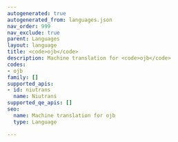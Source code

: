 ```yaml
---
autogenerated: true
autogenerated_from: languages.json
nav_order: 999
nav_exclude: true
parent: Languages
layout: language
title: <code>ojb</code>
description: Machine translation for <code>ojb</code>
codes:
- ojb
family: []
supported_apis:
- id: niutrans
  name: Niutrans
supported_qe_apis: []
seo:
  name: Machine translation for ojb
  type: Language

---
```


